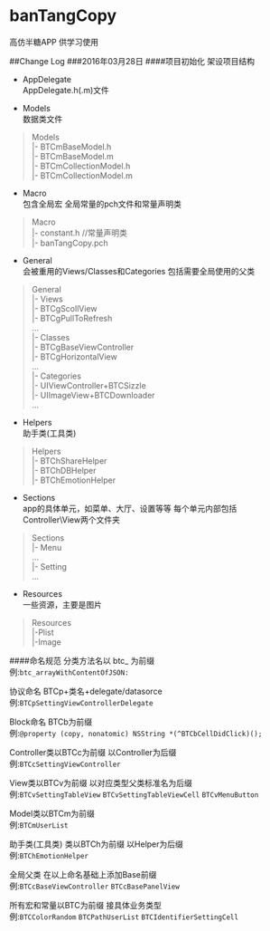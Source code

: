 # banTangCopy
高仿半糖APP 供学习使用

##Change Log
###2016年03月28日 
####项目初始化 架设项目结构

- AppDelegate<br> 
AppDelegate.h(.m)文件 

- Models<br> 
数据类文件
>Models<br>
|- BTCmBaseModel.h<br> 
|- BTCmBaseModel.m<br> 
|- BTCmCollectionModel.h<br> 
|- BTCmCollectionModel.m<br> 

- Macro<br>
包含全局宏 全局常量的pch文件和常量声明类
>Macro<br>
|- constant.h //常量声明类<br>
|- banTangCopy.pch<br>

- General<br>
会被重用的Views/Classes和Categories 包括需要全局使用的父类
>General<br>
|- Views<br>
|- BTCgScollView<br>
|- BTCgPullToRefresh<br>
...<br>
|- Classes<br>
|- BTCgBaseViewController<br>
|- BTCgHorizontalView<br>
...<br>
|- Categories<br>
|- UIViewController+BTCSizzle<br>
|- UIImageView+BTCDownloader<br>
...<br>

- Helpers<br>
助手类(工具类)
> Helpers<br>
|- BTChShareHelper<br>
|- BTChDBHelper<br>
|- BTChEmotionHelper<br>

- Sections<br>
app的具体单元，如菜单、大厅、设置等等 每个单元内部包括Controller\View两个文件夹
> Sections<br>
|- Menu<br>
...<br>
|- Setting<br>
...<br>

- Resources<br>
一些资源，主要是图片
> Resources<br>
|-Plist<br>
|-Image<br>


####命名规范
分类方法名以 btc_ 为前缀 <br>
例:`btc_arrayWithContentOfJSON:`

协议命名 BTCp+类名+delegate/datasorce <br>
例:`BTCpSettingViewControllerDelegate`

Block命名 BTCb为前缀 <br>
例:`@property (copy, nonatomic) NSString *(^BTCbCellDidClick)();`

Controller类以BTCc为前缀 以Controller为后缀<br>
例:`BTCcSettingViewController`

View类以BTCv为前缀 以对应类型父类标准名为后缀<br>
例:`BTCvSettingTableView` `BTCvSettingTableViewCell` `BTCvMenuButton`

Model类以BTCm为前缀<br>
例:`BTCmUserList`

助手类(工具类) 类以BTCh为前缀 以Helper为后缀<br>
例:`BTChEmotionHelper`

全局父类 在以上命名基础上添加Base前缀 <br>
例:`BTCcBaseViewController` `BTCcBasePanelView`

所有宏和常量以BTC为前缀 接具体业务类型<br>
例:`BTCColorRandom` `BTCPathUserList` `BTCIdentifierSettingCell`